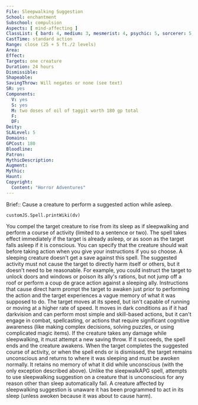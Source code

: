 ```yaml
---
File: Sleepwalking Suggestion
School: enchantment
Subschool: compulsion
Aspects: [ mind-affecting ]
ClassList: { bard: 4, medium: 3, mesmerist: 4, psychic: 5, sorcerer: 5, wizard: 5, witch: 5 }
CastTime: standard action
Range: close (25 + 5 ft./2 levels)
Area: 
Effect: 
Targets: one creature
Duration: 24 hours
Dismissible: 
Shapeable: 
SavingThrow: Will negates or none (see text)
SR: yes
Components:
  V: yes
  S: yes
  M: two doses of oil of taggit worth 180 gp total
  F: 
  DF: 
Deity: 
SLALevel: 5
Domains: 
GPCost: 180
Bloodline: 
Patron: 
MythicDescription: 
Augment: 
Mythic: 
Haunt: 
Copyright:
  Content: "Horror Adventures"
---
```

Brief:: Cause a creature to perform a suggested action while asleep.

```dataviewjs
customJS.Spell.printWiki(dv)
```

You compel the target creature to rise from its sleep as if sleepwalking and perform a course of activity (limited to a sentence or two). The spell takes effect immediately if the target is already asleep, or as soon as the target falls asleep if it is conscious. You can specify that the creature should wait before taking action when you give your instructions if you so choose. A sleeping creature doesn't get a save against this spell. The suggested activity must not cause the target to directly harm itself or others, but it doesn't need to be reasonable. For example, you could instruct the target to unlock doors and windows or poison its ally's rations, but not jump off a roof or perform a coup de grace action against a sleeping ally. Instructions that cause direct harm prompt the target to awaken just prior to performing the action and the target experiences a vague memory of what it was supposed to do.  The target moves at its speed, but isn't capable of running or moving at a higher rate of speed. It moves in dark conditions as if it had darkvision and can perform most simple and skill-based actions, but it can't engage in combat, spellcasting, or actions that require significant cognitive awareness (like making complex decisions, solving puzzles, or using complicated magic items). If the creature takes any damage while sleepwalking, it must attempt a new saving throw. If it succeeds, the spell ends and the creature awakens. When the target completes the suggested course of activity, or when the spell ends or is dismissed, the target remains unconscious and returns to where it was sleeping and must be awoken normally. It retains no memory of what it did while unconscious (with the only exception described above).  Unlike the sleepwalkAPG spell, attempts to use sleepwalking suggestion on a creature that is unconscious for any reason other than sleep automatically fail. A creature affected by sleepwalking suggestion is unaware it has been programmed to act in its sleep (unless awoken because it was about to cause harm).
